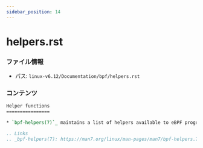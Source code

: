 ```yaml
---
sidebar_position: 14
---
```

# helpers.rst

### ファイル情報

- パス: `linux-v6.12/Documentation/bpf/helpers.rst`

### コンテンツ

```rst
Helper functions
================

* `bpf-helpers(7)`_ maintains a list of helpers available to eBPF programs.

.. Links
.. _bpf-helpers(7): https://man7.org/linux/man-pages/man7/bpf-helpers.7.html
```
